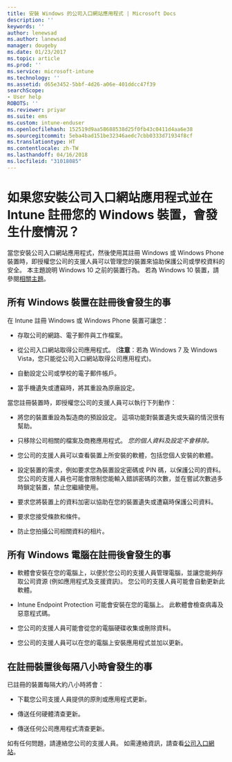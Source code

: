 ```yaml
---
title: 安裝 Windows 的公司入口網站應用程式 | Microsoft Docs
description: ''
keywords: ''
author: lenewsad
ms.author: lanewsad
manager: dougeby
ms.date: 01/23/2017
ms.topic: article
ms.prod: ''
ms.service: microsoft-intune
ms.technology: ''
ms.assetid: d65e3452-5bbf-4d26-a06e-401ddcc47f39
searchScope:
- User help
ROBOTS: ''
ms.reviewer: priyar
ms.suite: ems
ms.custom: intune-enduser
ms.openlocfilehash: 152519d9aa58688538d25f0fb43c0411d4aa6e38
ms.sourcegitcommit: 5eba4bad151be32346aedc7cbb0333d71934f8cf
ms.translationtype: HT
ms.contentlocale: zh-TW
ms.lasthandoff: 04/16/2018
ms.locfileid: "31018085"
---
```

# <a name="what-happens-if-you-install-the-company-portal-app-and-enroll-your-windows-device-in-intune"></a>如果您安裝公司入口網站應用程式並在 Intune 註冊您的 Windows 裝置，會發生什麼情況？

當您安裝公司入口網站應用程式，然後使用其註冊 Windows 或 Windows Phone 裝置時，即授權您公司的支援人員可以管理您的裝置來協助保護公司或學校資料的安全。 本主題說明 Windows 10 之前的裝置行為。 若為 Windows 10 裝置，請參閱[相關主題](what-happens-if-you-install-the-company-portal-app-and-enroll-your-device-in-intune-windows10.md)。

## <a name="what-happens-to-all-windows-devices-after-enrollment"></a>所有 Windows 裝置在註冊後會發生的事
在 Intune 註冊 Windows 或 Windows Phone 裝置可讓您：

-   存取公司的網路、電子郵件與工作檔案。

-   從公司入口網站取得公司應用程式。 (__注意__：若為 Windows 7 及 Windows Vista，您只能從公司入口網站取得公司應用程式)。

-   自動設定公司或學校的電子郵件帳戶。

-   當手機遺失或遭竊時，將其重設為原廠設定。

當您註冊裝置時，即授權您公司的支援人員可以執行下列動作：

-   將您的裝置重設為製造商的預設設定。 這項功能對裝置遺失或失竊的情況很有幫助。

-   只移除公司相關的檔案及商務應用程式。 *您的個人資料及設定不會移除。*

-   您公司的支援人員可以查看裝置上所安裝的軟體，包括您個人安裝的軟體。

-   設定裝置的需求，例如要求您為裝置設定密碼或 PIN 碼，以保護公司的資料。 您公司的支援人員也可能會限制您能輸入錯誤密碼的次數，並在嘗試次數過多時鎖定裝置，禁止您繼續使用。

-   要求您將裝置上的資料加密以協助在您的裝置遺失或遭竊時保護公司資料。

-   要求您接受條款和條件。

-   防止您拍攝公司相關資料的相片。

## <a name="what-happens-to-all-windows-pcs-after-enrollment"></a>所有 Windows 電腦在註冊後會發生的事

-  軟體會安裝在您的電腦上，以便於您公司的支援人員管理電腦，並讓您能夠存取公司資源 (例如應用程式及支援資訊)。 您公司的支援人員可能會自動更新此軟體。

-  Intune Endpoint Protection 可能會安裝在您的電腦上。 此軟體會檢查病毒及惡意程式碼。

-  您公司的支援人員可能會從您的電腦硬碟收集或刪除資料。

-  您公司的支援人員可以在您的電腦上安裝應用程式並加以更新。

## <a name="what-happens-every-eight-hours-after-device-enrollment"></a>在註冊裝置後每隔八小時會發生的事

已註冊的裝置每隔大約八小時將會：

-   下載您公司支援人員提供的原則或應用程式更新。

-   傳送任何硬體清查更新。

-   傳送任何公司應用程式清查更新。

如有任何問題，請連絡您公司的支援人員。 如需連絡資訊，請查看[公司入口網站](https://portal.manage.microsoft.com#HelpDeskDialog)。
